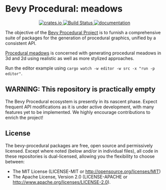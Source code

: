 # Bevy Procedural: meadows

<p align="center">
  <a href="https://crates.io/crates/bey_procedural_meadows">
      <img src="https://img.shields.io/crates/v/bey_procedural_meadows.svg" alt="crates.io">
  </a>
  <a href="https://github.com/bevy-procedural/meadows/actions">
      <img src="https://github.com/bevy-procedural/meadows/actions/workflows/rust.yml/badge.svg" alt="Build Status">
  </a>
  <a href="https://docs.rs/bey_procedural_meadows">
      <img src="https://docs.rs/bey_procedural_meadows/badge.svg" alt="documentation">
  </a>
</p>

The objective of the [Bevy Procedural Project](https://bevy-procedural.org) is to furnish a comprehensive suite of packages for the generation of procedural graphics, unified by a consistent API.

[Procedural meadows](https://bevy-procedural.org/meadows) is concerned with generating procedural meadows in 3d and 2d using realistic as well as more stylized approaches.

Run the editor example using `cargo watch -w editor -w src -x "run -p editor"`.

## WARNING: This repository is practically empty

The Bevy Procedural ecosystem is presently in its nascent phase. Expect frequent API modifications as it is under active development, with many features yet to be implemented. We highly encourage contributions to enrich the project!

## License

The bevy-procedural packages are free, open source and permissively licensed. Except where noted (below and/or in individual files), all code in these repositories is dual-licensed, allowing you the flexibility to choose between:

 - The MIT License (LICENSE-MIT or http://opensource.org/licenses/MIT)
 - The Apache License, Version 2.0 (LICENSE-APACHE or http://www.apache.org/licenses/LICENSE-2.0).